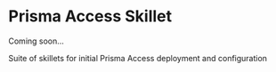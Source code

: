 # Prisma Access Skillet

Coming soon...

Suite of skillets for initial Prisma Access deployment and configuration
